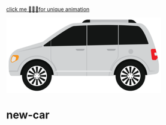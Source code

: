 [click me 🤔😍😘for unique animation](https://codersiddharthyadav.github.io/new-car/)

<img src="car.png">

# new-car
